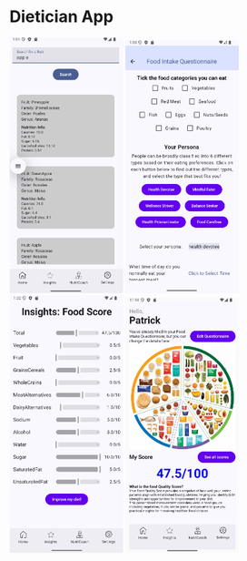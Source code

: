 # Dietician App
<img src="https://github.com/Fennessy10/Android-Mobile-App/blob/main/Dietician%20App%20Food%20Nutrition%20Search.png?raw=true" alt="Dietician App Food Nutrition Search" width="200"/> <img src="https://github.com/Fennessy10/Android-Mobile-App/blob/main/Dietician%20App%20Food%20Questionairre.png?raw=true" alt="Dietician App Food Questionairre" width="200"/> <img src="https://github.com/Fennessy10/Android-Mobile-App/blob/main/Dietician%20App%20Food%20Scores.png?raw=true" alt="Dietician App Food Scores" width="200"/> <img src="https://github.com/Fennessy10/Android-Mobile-App/blob/main/Dietician%20App%20HomeScreen.png" alt="Dietician App HomeScreen" width="200"/>
